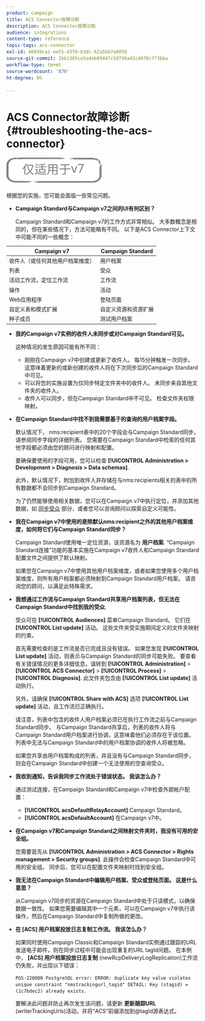 ```yaml
---
product: campaign
title: ACS Connector故障诊断
description: ACS Connector故障诊断
audience: integrations
content-type: reference
topic-tags: acs-connector
exl-id: 4693dca1-ee55-43f0-b3dc-62a5b67a8058
source-git-commit: 1bb1365ce5a4eb89447c5d736a42cd470c7f3bba
workflow-type: tm+mt
source-wordcount: '870'
ht-degree: 0%

---
```


# ACS Connector故障诊断{#troubleshooting-the-acs-connector}

![](../../assets/v7-only.svg)

根据您的实施，您可能会面临一些常见问题。

* **Campaign Standard与Campaign v7之间的UI有何区别？**

   Campaign Standard和Campaign v7的工作方式非常相似。 大多数概念是相同的，但在某些情况下，方法可能略有不同。 以下是ACS Connector上下文中可能不同的一些概念：

<table> 
 <thead> 
  <tr> 
   <th> Campaign v7<br /> </th> 
   <th> Campaign Standard<br /> </th> 
  </tr> 
 </thead> 
 <tbody> 
  <tr> 
   <td> 收件人（或任何其他用户档案维度）<br /> </td> 
   <td> 用户档案<br /> </td> 
  </tr> 
  <tr> 
   <td> 列表<br /> </td> 
   <td> 受众<br /> </td> 
  </tr> 
  <tr> 
   <td> 活动工作流，定位工作流<br /> </td> 
   <td> 工作流<br /> </td> 
  </tr> 
  <tr> 
   <td> 操作<br /> </td> 
   <td> 活动<br /> </td> 
  </tr> 
  <tr> 
   <td> Web应用程序<br /> </td> 
   <td> 登陆页面<br /> </td> 
  </tr> 
  <tr> 
   <td> 自定义表和模式扩展<br /> </td> 
   <td> 自定义资源和资源扩展<br /> </td> 
  </tr> 
  <tr> 
   <td> 种子成员<br /> </td> 
   <td> 测试用户档案<br /> </td> 
  </tr> 
 </tbody> 
</table>

* **我的Campaign v7实例的收件人未同步或对Campaign Standard可见。**

   这种情况的发生原因可能有所不同：

   * 刚刚在Campaign v7中创建或更新了收件人。 每15分钟触发一次同步。 这意味着更新的或新创建的收件人将在下次同步后的Campaign Standard中可见。
   * 可以将您的实施设置为仅同步特定文件夹中的收件人。 未同步来自其他文件夹的收件人。
   * 收件人可以同步，但在Campaign Standard中不可见。 检查文件夹权限映射。

* **在Campaign Standard中找不到我需要基于的查询的用户档案字段。**

   默认情况下， nms:recipient表中的20个字段会与Campaign Standard同步。 请参阅同步字段的详细列表。 您需要在Campaign Standard中检索的任何其他字段都必须由您的顾问进行映射和配置。

   要确保要使用的字段可用，您可以检查 **[!UICONTROL Administration > Development > Diagnosis > Data schemas]**.

   此外，默认情况下，附加到收件人并存储在与nms:recipients相关的表中的所有数据都不会同步到Campaign Standard。

   为了仍然能够使用相关数据，您可以在Campaign v7中执行定位，并添加其他数据，如 [同步受众](../../integrations/using/synchronizing-audiences.md) 部分，或者您可以咨询顾问以探索自定义可能性。

* **我在Campaign v7中使用的是除默认nms:recipient之外的其他用户档案维度，如何将它们与Campaign Standard同步？**

   Campaign Standard使用唯一定位资源，该资源名为 **用户档案**. “Campaign Standard连接”功能的基本实施在Campaign v7收件人和Campaign Standard配置文件之间提供了默认映射。

   如果您在Campaign v7中使用其他用户档案维度，或者如果您使用多个用户档案维度，则所有用户档案都必须映射到Campaign Standard用户档案。 请咨询您的顾问，以满足此特殊需求。

* **我想通过工作流与Campaign Standard共享用户档案列表，但无法在Campaign Standard中找到我的受众**.

   受众可在 **[!UICONTROL Audiences]** 菜单Campaign Standard。 它们在 **[!UICONTROL List update]** 活动。 这些文件夹受实施期间定义的文件夹映射的约束。

   首先需要检查的是工作流是否已完成且没有错误。 如果您发现 **[!UICONTROL List update]** 活动，则表示与Campaign Standard的同步可能失败。 要查看有关错误情况的更多详细信息，请转到 **[!UICONTROL Administration]** > **[!UICONTROL ACS Connector]** > **[!UICONTROL Process]** > **[!UICONTROL Diagnosis]**. 此文件夹包含由 **[!UICONTROL List update]** 活动执行。

   另外，请确保 **[!UICONTROL Share with ACS]** 选项 **[!UICONTROL List update]** 活动，且工作流已正确执行。

   请注意，列表中包含的收件人用户档案必须已在执行工作流之前与Campaign Standard同步。 与Campaign Standard共享后，列表的收件人将与Campaign Standard用户档案进行协调，这意味着他们必须存在于该位置。 列表中无法与Campaign Standard中的用户档案协调的收件人将被忽略。

   如果您共享由用户档案构成的列表，并且没有与Campaign Standard同步，则会在Campaign Standard中创建一个无法使用的空查询受众。

* **我收到通知，告诉我同步工作流处于错误状态。 我该怎么办？**

   通过测试连接，在Campaign Standard和Campaign v7中检查外部帐户配置：

   * **[!UICONTROL acsDefaultRelayAccount]** Campaign Standard。
   * **[!UICONTROL acsDefaultAccount]** 在Campaign v7中。

* **在Campaign v7和Campaign Standard之间映射文件夹时，我没有可用的安全组。**

   您需要首先从 **[!UICONTROL Administration > ACS Connector > Rights management > Security groups]**. 此操作会检查Campaign Standard中可用的安全组。 同步后，您可以在配置文件夹映射时找到安全组。

* **我无法在Campaign Standard中编辑用户档案、受众或登陆页面。 这是什么意思？**

   从Campaign v7同步的资源在Campaign Standard中处于只读模式，以确保数据一致性。 如果您需要编辑其中一个元素，可以在Campaign v7中执行该操作，然后在Campaign Standard中复制所做的更改。

* **在 [ACS] 用户档案投放日志复制工作流。 我该怎么办？**

   如果同时使用Campaign Classic和Campaign Standard实例通过跟踪的URL发送电子邮件，则在同步过程中可能会出现重复的URL tagId问题。 在本例中， **[ACS] 用户档案投放日志复制** (newRcpDeliveryLogReplication)工作流仍失败，并出现以下错误：

   ```PGS-220000 PostgreSQL error: ERROR: duplicate key value violates unique constraint "nmstrackingurl_tagid" DETAIL: Key (stagid) = (1c7bdec2) already exists.```

   要解决此问题并防止再次发生该问题，请更新 **更新跟踪URL** (writerTrackingUrls)活动，并将“ACS”前缀添加到@tagId源表达式。
